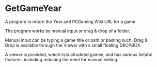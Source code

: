 # GetGameYear
A program to return the Year and PCGaming Wiki URL for a game.

The program works by manual input or drag & drop of a folder.

Manual input can be typing a game title or path or pasting such.
Drag & Drop is available through the Viewer with a small floating DROPBOX.

A viewer is provided, which lists all added games, and has various helpful features, including reducing the need for manual editing.
